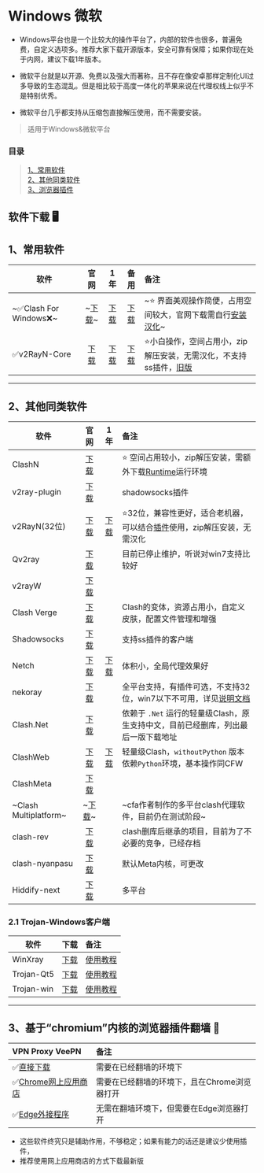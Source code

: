# **Windows 微软**

- Windows平台也是一个比较大的操作平台了，内部的软件也很多，普遍免费，自定义选项多。推荐大家下载开源版本，安全可靠有保障；如果你现在处于内网，建议下载1年版本。

- 微软平台就是以开源、免费以及强大而著称，且不存在像安卓那样定制化UI过多导致的生态混乱。但是相比较于高度一体化的苹果来说在代理权线上似乎不是特别优秀。

- 微软平台几乎都支持从压缩包直接解压使用，而不需要安装。

> 适用于Windows&微软平台

### **目录**

> [1、常用软件](#1%E5%B8%B8%E7%94%A8%E8%BD%AF%E4%BB%B6)<br>
> [2、其他同类软件](#2%E5%85%B6%E4%BB%96%E5%90%8C%E7%B1%BB%E8%BD%AF%E4%BB%B6)<br>
> [3、浏览器插件](#3%E5%9F%BA%E4%BA%8Echromium%E5%86%85%E6%A0%B8%E7%9A%84%E6%B5%8F%E8%A7%88%E5%99%A8%E6%8F%92%E4%BB%B6%E7%BF%BB%E5%A2%99-)

## **软件下载** 🖥

## **1、常用软件**

| 软件 | 官网 | 1年 | 备用 | 备注 |
| ----------------- | :-----------:|:-----------: |:-----------: |:-----------|
|~✅Clash For Windows❌~|~[下载](https://github.com/Fndroid/clash_for_windows_pkg/releases)~|[下载](https://musetransfer.com/s/o3zwcelk4)|[下载](https://d3.netfiles.pw/v2/windows/Clash.for.Windows.Setup.0.19.15.exe)|~⭐ 界面美观操作简便，占用空间较大，官网下载需自行[安装汉化](https://github.com/ender-zhao/Clash-for-Windows_Chinese)~
|✅v2RayN-Core|[下载](https://github.com/2dust/v2rayN/releases)|[下载](https://musetransfer.com/s/ktmakh3e5)|[下载](https://d2.netfiles.pw/v2/windows/v2rayN-v5.9.zip)|⭐小白操作，空间占用小，zip解压安装，无需汉化，不支持ss插件，[旧版](https://musetransfer.com/s/zdjyphvom)

---

## **2、其他同类软件**

| 软件 | 官网 | 1年 | 备注 |
| ----- |:-----:|:-----:|:-----|
|ClashN|[下载](https://github.com/2dust/clashN/releases)| |⭐ 空间占用较小，zip解压安装，需额外下载[Runtime](https://dotnet.microsoft.com/en-us/download/dotnet/6.0/runtime)运行环境
|v2ray-plugin|[下载](https://github.com/shadowsocks/v2ray-plugin)| |shadowsocks插件
|v2RayN(32位)|[下载](https://download.sakura-cat.club/directlink/1/v2rayN-v5.9.zip)|[下载](https://download.oneok.cloud/v2rayN-v5.9.zip)|⭐32位，兼容性更好，适合老机器，可以结合[插件](https://proxy-switchyomega.com/download/)使用，zip解压安装，无需汉化
|Qv2ray|[下载](https://github.com/Qv2ray/Qv2ray/releases)| |目前已停止维护，听说对win7支持比较好
|v2rayW|[下载](https://github.com/Cenmrev/V2RayW/releases)| |
|Clash Verge|[下载](https://github.com/zzzgydi/clash-verge/releases)| |Clash的变体，资源占用小，自定义皮肤，配置文件管理和增强
|Shadowsocks|[下载](https://github.com/shadowsocks/shadowsocks-windows)| |支持ss插件的客户端
|Netch|[下载](https://github.com/NetchX/Netch/releases)|[下载](https://d2.netfiles.pw/v2/windows/Netch-v1.9.2.7z)|体积小，全局代理效果好
|nekoray|[下载](https://github.com/MatsuriDayo/nekoray/releases)| |全平台支持，有插件可选，不支持32位，win7以下不可用，详见[说明文档](https://matsuridayo.github.io/download/)
|Clash.Net|[下载](https://github.com/V2RaySSR/Clash.Net/releases)| |依赖于 ```.Net``` 运行的轻量级Clash，原生支持中文，目前已经删库，列出最后一版下载地址
|ClashWeb|[下载](https://merlinblog.xyz/wiki/clashweb.html)|[下载](https://musetransfer.com/s/ukmtdumku)|轻量级Clash，```withoutPython``` 版本依赖```Python```环境，基本操作同CFW
|ClashMeta|[下载](https://github.com/MetaCubeX/Clash.Meta/releases)| | |
|~Clash Multiplatform~|~[下载](https://t.me/c/1834195052/41)~| |~cfa作者制作的多平台clash代理软件，目前仍在测试阶段~|
|clash-rev|[下载](https://github.com/MerlinKodo/clash-rev)||clash删库后继承的项目，目前为了不必要的竞争，已经存档|
|clash-nyanpasu|[下载](https://github.com/keiko233/clash-nyanpasu)||默认Meta内核，可更改|
|Hiddify-next|[下载](https://github.com/hiddify/hiddify-next/releases)||多平台|

### **2.1 Trojan-Windows客户端**

| 软件 | 下载 | 备注 |
| ---- |:---:|:----|
|WinXray|[下载](https://itlanyan.com/download.php?filename=/v2/windows/winXray-v3.7.7z)|[使用教程](https://v2xtls.org/xray专属客户端winxray使用教程/)|
|Trojan-Qt5|[下载](https://itlanyan.com/download.php?filename=/trojan/Trojan-Qt5-v1.4.0.exe)|[使用教程](https://itlanyan.com/go.php?key=trojan-qt5-config)|
|Trojan-win|[下载](https://github.com/trojan-gfw/trojan/releases)|[使用教程](https://itlanyan.com/go.php?key=trojan-win-config)|

---

## **3、基于“chromium”内核的浏览器插件翻墙** 💾

|VPN Proxy VeePN|备注
| :--- | :--- 
|✅[直接下载](https://github.com/wchenyi/wall/raw/gh-pages/Win/VPN%20Proxy%20VeePN.zip)|需要在已经翻墙的环境下
|✅[Chrome网上应用商店](https://chrome.google.com/webstore/detail/free-vpn-for-chrome-vpn-p/majdfhpaihoncoakbjgbdhglocklcgno?hl=zh-CN&utm_source=chrome-ntp-launcher)|需要在已经翻墙的环境下，且在Chrome浏览器打开
|✅[Edge外接程序](https://microsoftedge.microsoft.com/addons/detail/free-vpn-for-edge-vpn-p/panammoooggmlehahpcjckcncfeffcoi?hl=zh-CN)|无需在翻墙环境下，但需要在Edge浏览器打开

- 这些软件终究只是辅助作用，不够稳定；如果有能力的话还是建议少使用插件，
- 推荐使用网上应用商店的方式下载最新版
